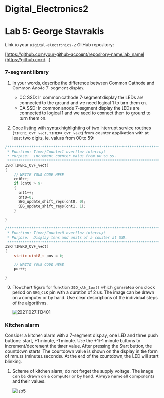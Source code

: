 # Digital_Electronics2
# Lab 5: George Stavrakis

Link to your `Digital-electronics-2` GitHub repository:

[https://github.com/your-github-account/repository-name/lab_name](https://github.com/...)


### 7-segment library

1. In your words, describe the difference between Common Cathode and Common Anode 7-segment display.
   * CC SSD: In common cathode 7-segment display the LEDs are connected to the ground and we need logical 1 to turn them on.
   * CA SSD: In common anode 7-segment display the LEDs are connected to logical 1 and we need to connect them to ground to turn them on.

2. Code listing with syntax highlighting of two interrupt service routines (`TIMER1_OVF_vect`, `TIMER0_OVF_vect`) from counter application with at least two digits, ie. values from 00 to 59:

```c
/**********************************************************************
 * Function: Timer/Counter1 overflow interrupt
 * Purpose:  Increment counter value from 00 to 59.
 **********************************************************************/
ISR(TIMER1_OVF_vect)
{
    // WRITE YOUR CODE HERE
    cnt0++;
    if (cnt0 > 9)
    {
      cnt1++;
      cnt0=0;
      SEG_update_shift_regs(cnt0, 0);
      SEG_update_shift_regs(cnt1, 1);
    }

}
```

```c
/**********************************************************************
 * Function: Timer/Counter0 overflow interrupt
 * Purpose:  Display tens and units of a counter at SSD.
 **********************************************************************/
ISR(TIMER0_OVF_vect)
{
    static uint8_t pos = 0;

    // WRITE YOUR CODE HERE
    pos++;

}
```

3. Flowchart figure for function `SEG_clk_2us()` which generates one clock period on `SEG_CLK` pin with a duration of 2&nbsp;us. The image can be drawn on a computer or by hand. Use clear descriptions of the individual steps of the algorithms.

   ![20211027_110401](https://user-images.githubusercontent.com/91612258/139036206-a7fd6987-c3d6-47e7-85d9-42bdd7fa43cd.jpg)



### Kitchen alarm

Consider a kitchen alarm with a 7-segment display, one LED and three push buttons: start, +1 minute, -1 minute. Use the +1/-1 minute buttons to increment/decrement the timer value. After pressing the Start button, the countdown starts. The countdown value is shown on the display in the form of mm.ss (minutes.seconds). At the end of the countdown, the LED will start blinking.

1. Scheme of kitchen alarm; do not forget the supply voltage. The image can be drawn on a computer or by hand. Always name all components and their values.

   ![lab5](https://user-images.githubusercontent.com/91612258/139036282-d60639b3-d37e-4e23-9c2f-e25dc16bdc69.png)

